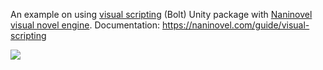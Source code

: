 An example on using [visual scripting](https://docs.unity3d.com/Packages/com.unity.visualscripting@latest/) (Bolt) Unity package with [Naninovel visual novel engine](https://naninovel.com/). Documentation: https://naninovel.com/guide/visual-scripting

![](https://i.gyazo.com/505b019b76d568e06788b505040b36f1.png)

